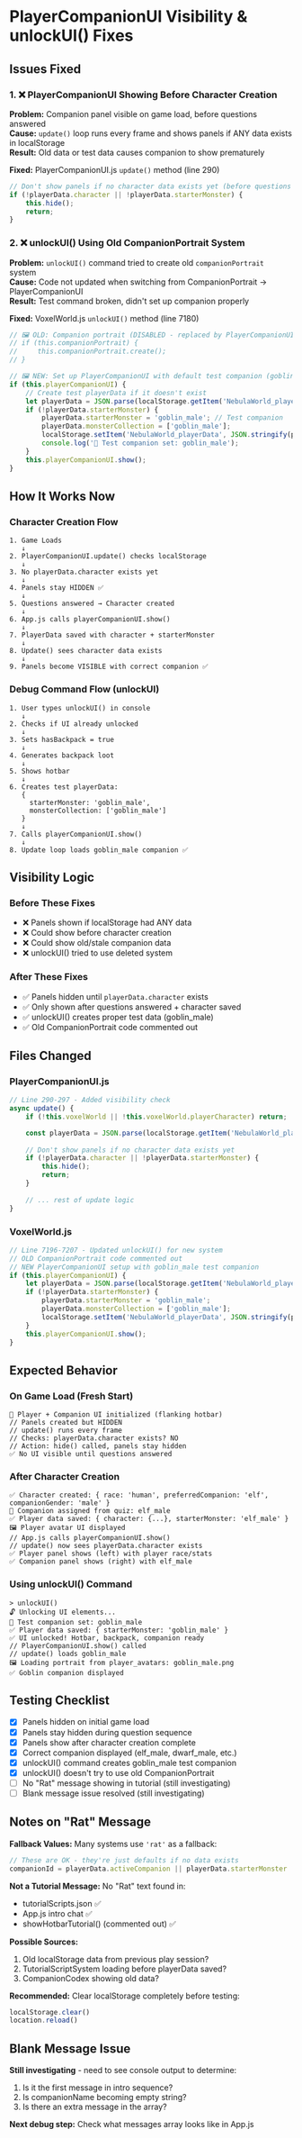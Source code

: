 # PlayerCompanionUI Visibility & unlockUI() Fixes

## Issues Fixed

### 1. ❌ PlayerCompanionUI Showing Before Character Creation
**Problem:** Companion panel visible on game load, before questions answered  
**Cause:** `update()` loop runs every frame and shows panels if ANY data exists in localStorage  
**Result:** Old data or test data causes companion to show prematurely  

**Fixed:** PlayerCompanionUI.js `update()` method (line 290)
```javascript
// Don't show panels if no character data exists yet (before questions answered)
if (!playerData.character || !playerData.starterMonster) {
    this.hide();
    return;
}
```

### 2. ❌ unlockUI() Using Old CompanionPortrait System
**Problem:** `unlockUI()` command tried to create old `companionPortrait` system  
**Cause:** Code not updated when switching from CompanionPortrait → PlayerCompanionUI  
**Result:** Test command broken, didn't set up companion properly  

**Fixed:** VoxelWorld.js `unlockUI()` method (line 7180)
```javascript
// 🖼️ OLD: Companion portrait (DISABLED - replaced by PlayerCompanionUI)
// if (this.companionPortrait) {
//     this.companionPortrait.create();
// }

// 🖼️ NEW: Set up PlayerCompanionUI with default test companion (goblin_male)
if (this.playerCompanionUI) {
    // Create test playerData if it doesn't exist
    let playerData = JSON.parse(localStorage.getItem('NebulaWorld_playerData') || '{}');
    if (!playerData.starterMonster) {
        playerData.starterMonster = 'goblin_male'; // Test companion
        playerData.monsterCollection = ['goblin_male'];
        localStorage.setItem('NebulaWorld_playerData', JSON.stringify(playerData));
        console.log('🧪 Test companion set: goblin_male');
    }
    this.playerCompanionUI.show();
}
```

## How It Works Now

### Character Creation Flow
```
1. Game Loads
   ↓
2. PlayerCompanionUI.update() checks localStorage
   ↓
3. No playerData.character exists yet
   ↓
4. Panels stay HIDDEN ✅
   ↓
5. Questions answered → Character created
   ↓
6. App.js calls playerCompanionUI.show()
   ↓
7. PlayerData saved with character + starterMonster
   ↓
8. Update() sees character data exists
   ↓
9. Panels become VISIBLE with correct companion ✅
```

### Debug Command Flow (unlockUI)
```
1. User types unlockUI() in console
   ↓
2. Checks if UI already unlocked
   ↓
3. Sets hasBackpack = true
   ↓
4. Generates backpack loot
   ↓
5. Shows hotbar
   ↓
6. Creates test playerData:
   {
     starterMonster: 'goblin_male',
     monsterCollection: ['goblin_male']
   }
   ↓
7. Calls playerCompanionUI.show()
   ↓
8. Update loop loads goblin_male companion ✅
```

## Visibility Logic

### Before These Fixes
- ❌ Panels shown if localStorage had ANY data
- ❌ Could show before character creation
- ❌ Could show old/stale companion data
- ❌ unlockUI() tried to use deleted system

### After These Fixes
- ✅ Panels hidden until `playerData.character` exists
- ✅ Only shown after questions answered + character saved
- ✅ unlockUI() creates proper test data (goblin_male)
- ✅ Old CompanionPortrait code commented out

## Files Changed

### PlayerCompanionUI.js
```javascript
// Line 290-297 - Added visibility check
async update() {
    if (!this.voxelWorld || !this.voxelWorld.playerCharacter) return;

    const playerData = JSON.parse(localStorage.getItem('NebulaWorld_playerData') || '{}');
    
    // Don't show panels if no character data exists yet
    if (!playerData.character || !playerData.starterMonster) {
        this.hide();
        return;
    }
    
    // ... rest of update logic
}
```

### VoxelWorld.js
```javascript
// Line 7196-7207 - Updated unlockUI() for new system
// OLD CompanionPortrait code commented out
// NEW PlayerCompanionUI setup with goblin_male test companion
if (this.playerCompanionUI) {
    let playerData = JSON.parse(localStorage.getItem('NebulaWorld_playerData') || '{}');
    if (!playerData.starterMonster) {
        playerData.starterMonster = 'goblin_male';
        playerData.monsterCollection = ['goblin_male'];
        localStorage.setItem('NebulaWorld_playerData', JSON.stringify(playerData));
    }
    this.playerCompanionUI.show();
}
```

## Expected Behavior

### On Game Load (Fresh Start)
```
🧙 Player + Companion UI initialized (flanking hotbar)
// Panels created but HIDDEN
// update() runs every frame
// Checks: playerData.character exists? NO
// Action: hide() called, panels stay hidden
✅ No UI visible until questions answered
```

### After Character Creation
```
✅ Character created: { race: 'human', preferredCompanion: 'elf', companionGender: 'male' }
🤝 Companion assigned from quiz: elf_male
✅ Player data saved: { character: {...}, starterMonster: 'elf_male' }
🖼️ Player avatar UI displayed
// App.js calls playerCompanionUI.show()
// update() now sees playerData.character exists
✅ Player panel shows (left) with player race/stats
✅ Companion panel shows (right) with elf_male
```

### Using unlockUI() Command
```
> unlockUI()
🔓 Unlocking UI elements...
🧪 Test companion set: goblin_male
✅ Player data saved: { starterMonster: 'goblin_male' }
✅ UI unlocked! Hotbar, backpack, companion ready
// PlayerCompanionUI.show() called
// update() loads goblin_male
🖼️ Loading portrait from player_avatars: goblin_male.png
✅ Goblin companion displayed
```

## Testing Checklist

- [x] Panels hidden on initial game load
- [x] Panels stay hidden during question sequence
- [x] Panels show after character creation complete
- [x] Correct companion displayed (elf_male, dwarf_male, etc.)
- [x] unlockUI() command creates goblin_male test companion
- [x] unlockUI() doesn't try to use old CompanionPortrait
- [ ] No "Rat" message showing in tutorial (still investigating)
- [ ] Blank message issue resolved (still investigating)

## Notes on "Rat" Message

**Fallback Values:** Many systems use `'rat'` as a fallback:
```javascript
// These are OK - they're just defaults if no data exists
companionId = playerData.activeCompanion || playerData.starterMonster || 'rat'
```

**Not a Tutorial Message:** No "Rat" text found in:
- tutorialScripts.json ✅
- App.js intro chat ✅
- showHotbarTutorial() (commented out) ✅

**Possible Sources:**
1. Old localStorage data from previous play session?
2. TutorialScriptSystem loading before playerData saved?
3. CompanionCodex showing old data?

**Recommended:** Clear localStorage completely before testing:
```javascript
localStorage.clear()
location.reload()
```

## Blank Message Issue

**Still investigating** - need to see console output to determine:
1. Is it the first message in intro sequence?
2. Is companionName becoming empty string?
3. Is there an extra message in the array?

**Next debug step:** Check what messages array looks like in App.js
